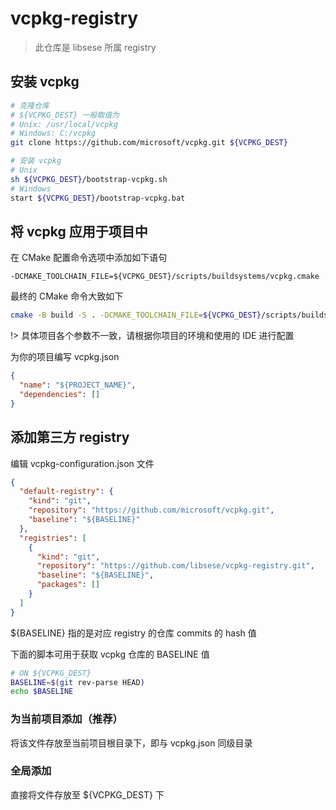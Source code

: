 # vcpkg-registry

> 此仓库是 libsese 所属 registry

## 安装 vcpkg

```bash
# 克隆仓库
# ${VCPKG_DEST} 一般取值为
# Unix: /usr/local/vcpkg
# Windows: C:/vcpkg
git clone https://github.com/microsoft/vcpkg.git ${VCPKG_DEST}

# 安装 vcpkg
# Unix
sh ${VCPKG_DEST}/bootstrap-vcpkg.sh 
# Windows
start ${VCPKG_DEST}/bootstrap-vcpkg.bat
```

## 将 vcpkg 应用于项目中

在 CMake 配置命令选项中添加如下语句

```
-DCMAKE_TOOLCHAIN_FILE=${VCPKG_DEST}/scripts/buildsystems/vcpkg.cmake
```

最终的 CMake 命令大致如下

```bash
cmake -B build -S . -DCMAKE_TOOLCHAIN_FILE=${VCPKG_DEST}/scripts/buildsystems/vcpkg.cmake
```

!> 具体项目各个参数不一致，请根据你项目的环境和使用的 IDE 进行配置

为你的项目编写 vcpkg.json

```json
{
  "name": "${PROJECT_NAME}",
  "dependencies": []
}
```

## 添加第三方 registry

编辑 vcpkg-configuration.json 文件

```json
{
  "default-registry": {
    "kind": "git",
    "repository": "https://github.com/microsoft/vcpkg.git",
    "baseline": "${BASELINE}"
  },
  "registries": [
    {
      "kind": "git",
      "repository": "https://github.com/libsese/vcpkg-registry.git",
      "baseline": "${BASELINE}",
      "packages": []
    }
  ]
}
```

${BASELINE} 指的是对应 registry 的仓库 commits 的 hash 值

下面的脚本可用于获取 vcpkg 仓库的 BASELINE 值

```bash
# ON ${VCPKG_DEST}
BASELINE=$(git rev-parse HEAD)
echo $BASELINE
```

### 为当前项目添加（推荐）

将该文件存放至当前项目根目录下，即与 vcpkg.json 同级目录

### 全局添加

直接将文件存放至 ${VCPKG_DEST} 下